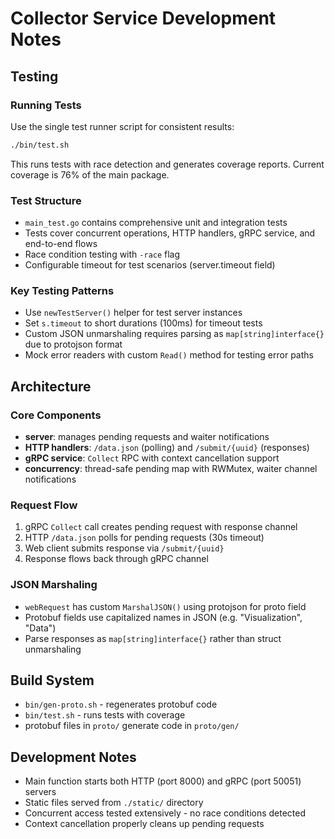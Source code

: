 # Collector Service Development Notes

## Testing

### Running Tests
Use the single test runner script for consistent results:
```bash
./bin/test.sh
```

This runs tests with race detection and generates coverage reports. Current coverage is 76% of the main package.

### Test Structure
- `main_test.go` contains comprehensive unit and integration tests
- Tests cover concurrent operations, HTTP handlers, gRPC service, and end-to-end flows
- Race condition testing with `-race` flag
- Configurable timeout for test scenarios (server.timeout field)

### Key Testing Patterns
- Use `newTestServer()` helper for test server instances
- Set `s.timeout` to short durations (100ms) for timeout tests
- Custom JSON unmarshaling requires parsing as `map[string]interface{}` due to protojson format
- Mock error readers with custom `Read()` method for testing error paths

## Architecture

### Core Components
- **server**: manages pending requests and waiter notifications
- **HTTP handlers**: `/data.json` (polling) and `/submit/{uuid}` (responses)  
- **gRPC service**: `Collect` RPC with context cancellation support
- **concurrency**: thread-safe pending map with RWMutex, waiter channel notifications

### Request Flow
1. gRPC `Collect` call creates pending request with response channel
2. HTTP `/data.json` polls for pending requests (30s timeout)
3. Web client submits response via `/submit/{uuid}`
4. Response flows back through gRPC channel

### JSON Marshaling
- `webRequest` has custom `MarshalJSON()` using protojson for proto field
- Protobuf fields use capitalized names in JSON (e.g. "Visualization", "Data")
- Parse responses as `map[string]interface{}` rather than struct unmarshaling

## Build System
- `bin/gen-proto.sh` - regenerates protobuf code
- `bin/test.sh` - runs tests with coverage
- protobuf files in `proto/` generate code in `proto/gen/`

## Development Notes
- Main function starts both HTTP (port 8000) and gRPC (port 50051) servers
- Static files served from `./static/` directory
- Concurrent access tested extensively - no race conditions detected
- Context cancellation properly cleans up pending requests